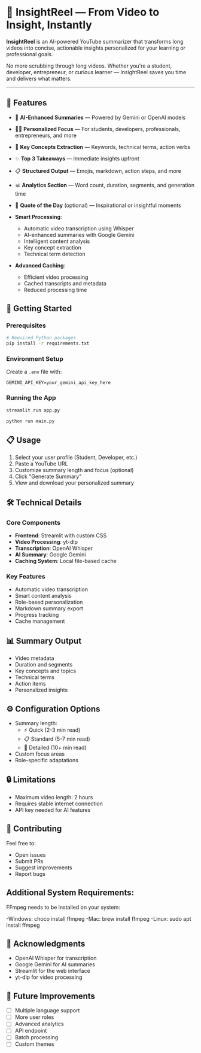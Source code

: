 # 🎥 InsightReel — From Video to Insight, Instantly

**InsightReel** is an AI-powered YouTube summarizer that transforms long videos into concise, actionable insights personalized for your learning or professional goals.

No more scrubbing through long videos. Whether you're a student, developer, entrepreneur, or curious learner — InsightReel saves you time and delivers what matters.

---

## 🚀 Features

- 🤖 **AI-Enhanced Summaries** — Powered by Gemini or OpenAI models
- 🧑‍💼 **Personalized Focus** — For students, developers, professionals, entrepreneurs, and more
- 🧠 **Key Concepts Extraction** — Keywords, technical terms, action verbs
- ✨ **Top 3 Takeaways** — Immediate insights upfront
- 📋 **Structured Output** — Emojis, markdown, action steps, and more
- 📊 **Analytics Section** — Word count, duration, segments, and generation time
- 💬 **Quote of the Day** (optional) — Inspirational or insightful moments

- **Smart Processing**:
  - Automatic video transcription using Whisper
  - AI-enhanced summaries with Google Gemini
  - Intelligent content analysis
  - Key concept extraction
  - Technical term detection

- **Advanced Caching**:
  - Efficient video processing
  - Cached transcripts and metadata
  - Reduced processing time

## 🚀 Getting Started

### Prerequisites

```bash
# Required Python packages
pip install -r requirements.txt
```

### Environment Setup

Create a `.env` file with:

```env
GEMINI_API_KEY=your_gemini_api_key_here
```

### Running the App

```bash
streamlit run app.py
```
```
python run main.py
```

## 📋 Usage

1. Select your user profile (Student, Developer, etc.)
2. Paste a YouTube URL
3. Customize summary length and focus (optional)
4. Click "Generate Summary"
5. View and download your personalized summary

## 🛠️ Technical Details

### Core Components

- **Frontend**: Streamlit with custom CSS
- **Video Processing**: yt-dlp
- **Transcription**: OpenAI Whisper
- **AI Summary**: Google Gemini
- **Caching System**: Local file-based cache

### Key Features

- Automatic video transcription
- Smart content analysis
- Role-based personalization
- Markdown summary export
- Progress tracking
- Cache management

## 📊 Summary Output

- Video metadata
- Duration and segments
- Key concepts and topics
- Technical terms
- Action items
- Personalized insights

## ⚙️ Configuration Options

- Summary length:
  - ⚡ Quick (2-3 min read)
  - 📋 Standard (5-7 min read)
  - 📖 Detailed (10+ min read)
- Custom focus areas
- Role-specific adaptations

## 🔒 Limitations

- Maximum video length: 2 hours
- Requires stable internet connection
- API key needed for AI features

## 🤝 Contributing

Feel free to:
- Open issues
- Submit PRs
- Suggest improvements
- Report bugs

## Additional System Requirements:

FFmpeg needs to be installed on your system:

  -Windows: choco install ffmpeg
  -Mac: brew install ffmpeg
  -Linux: sudo apt install ffmpeg

## 🙏 Acknowledgments

- OpenAI Whisper for transcription
- Google Gemini for AI summaries
- Streamlit for the web interface
- yt-dlp for video processing

## 🔮 Future Improvements

- [ ] Multiple language support
- [ ] More user roles
- [ ] Advanced analytics
- [ ] API endpoint
- [ ] Batch processing
- [ ] Custom themes